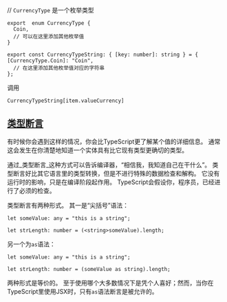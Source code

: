 // `CurrencyType` 是一个枚举类型

```
export  enum CurrencyType {
  Coin,
  // 可以在这里添加其他枚举值
}
```

```
export const CurrencyTypeString: { [key: number]: string } = {
[CurrencyType.Coin]: "Coin",
  // 在这里添加其他枚举值对应的字符串
};
```

调用

```
CurrencyTypeString[item.valueCurrency]
```

## [类型断言](http://www.patrickzhong.com/TypeScript/zh/handbook/basic-types.html#类型断言)

有时候你会遇到这样的情况，你会比TypeScript更了解某个值的详细信息。 通常这会发生在你清楚地知道一个实体具有比它现有类型更确切的类型。

通过_类型断言_这种方式可以告诉编译器，“相信我，我知道自己在干什么”。 类型断言好比其它语言里的类型转换，但是不进行特殊的数据检查和解构。 它没有运行时的影响，只是在编译阶段起作用。 TypeScript会假设你，程序员，已经进行了必须的检查。

类型断言有两种形式。 其一是“尖括号”语法：

```
let someValue: any = "this is a string";

let strLength: number = (<string>someValue).length;

```

另一个为`as`语法：

```
let someValue: any = "this is a string";

let strLength: number = (someValue as string).length;
```



两种形式是等价的。 至于使用哪个大多数情况下是凭个人喜好；然而，当你在TypeScript里使用JSX时，只有`as`语法断言是被允许的。
